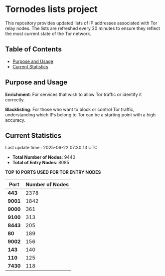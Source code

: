 # Tornodes lists project

This repository provides updated lists of IP addresses associated with Tor relay nodes. The lists are refreshed every 30 minutes to ensure they reflect the most current state of the Tor network.

## Table of Contents

- [Purpose and Usage](#purpose-and-usage)
- [Current Statistics](#current-statistics)


## Purpose and Usage

**Enrichment**: For services that wish to allow Tor traffic or identify it correctly.

**Blacklisting**: For those who want to block or control Tor traffic, understanding which IPs belong to Tor can be a starting point with a high accuracy.

## Current Statistics

Last update time : 2025-06-22 07:30:13 UTC

- **Total Number of Nodes**: 9440
- **Total of Entry Nodes**: 8085

**TOP 10 PORTS USED FOR TOR ENTRY NODES**

| **Port** | **Number of Nodes** |
|------|-----------------|
| **443**   | 2378  |
| **9001**   | 1842  |
| **9000**   | 361  |
| **9100**   | 313  |
| **8443**   | 205  |
| **80**   | 189  |
| **9002**   | 156  |
| **143**   | 140  |
| **110**   | 125  |
| **7430**   | 118  |

